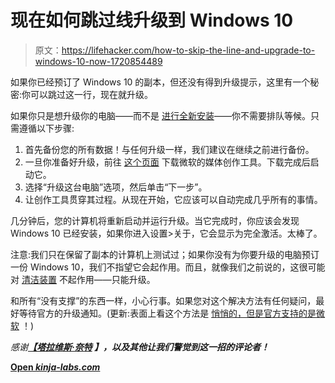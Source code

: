 # 现在如何跳过线升级到 Windows 10

> 原文：<https://lifehacker.com/how-to-skip-the-line-and-upgrade-to-windows-10-now-1720854489>

如果你已经预订了 Windows 10 的副本，但还没有得到升级提示，这里有一个秘密:你可以跳过这一行，现在就升级。



如果你只是想升级你的电脑——而不是 [进行全新安装](http://lifehacker.com/how-to-do-a-clean-install-of-windows-10-1720775893)——你不需要排队等候。只需遵循以下步骤:

1.  首先备份您的所有数据！与任何升级一样，我们建议在继续之前进行备份。
2.  一旦你准备好升级，前往 [这个页面](https://www.microsoft.com/en-us/software-download/windows10) 下载微软的媒体创作工具。下载完成后启动它。
3.  选择“升级这台电脑”选项，然后单击“下一步”。
4.  让创作工具贯穿其过程。从现在开始，它应该可以自动完成几乎所有的事情。

几分钟后，您的计算机将重新启动并运行升级。当它完成时，你应该会发现 Windows 10 已经安装，如果你进入设置>关于，它会显示为完全激活。太棒了。

注意:我们只在保留了副本的计算机上测试过；如果你没有为你要升级的电脑预订一份 Windows 10，我们不指望它会起作用。而且，就像我们之前说的，这很可能对 [清洁装置](http://lifehacker.com/how-to-do-a-clean-install-of-windows-10-1720775893) 不起作用——只能升级。

和所有“没有支撑”的东西一样，小心行事。如果您对这个解决方法有任何疑问，最好等待官方的升级通知。(更新:表面上看这个方法是 [悄悄的，但是官方支持的是微软](http://lifehacker.com/just-a-heads-up-this-method-is-actually-supported-by-m-1721265994#_ga=1.174971426.1610386042.1433200380) ！)

*感谢*[](http://lifehacker.com/this-works-i-downloaded-iso-from-media-creation-tool-1720835220)**[*【塔拉维斯·奈特*](http://lifehacker.com/that-s-how-i-completed-my-upgrade-late-last-night-i-ra-1720851111) *】，以及其他让我们警觉到这一招的评论者！***

**[Open *kinja-labs.com*](http://kinja-labs.com/related-widget/?posts=1720838625,1680904614,1720775893&title=More%20Windows%2010)**